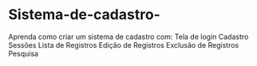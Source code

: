# Sistema-de-cadastro-
Aprenda como criar um sistema de cadastro com:
Tela de login 
Cadastro Sessões 
Lista de Registros 
Edição de Registros 
Exclusão de Registros 
Pesquisa
